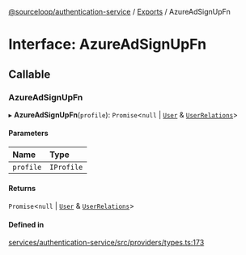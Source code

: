 [@sourceloop/authentication-service](../README.md) / [Exports](../modules.md) / AzureAdSignUpFn

# Interface: AzureAdSignUpFn

## Callable

### AzureAdSignUpFn

▸ **AzureAdSignUpFn**(`profile`): `Promise`<``null`` \| [`User`](../classes/User.md) & [`UserRelations`](UserRelations.md)\>

#### Parameters

| Name | Type |
| :------ | :------ |
| `profile` | `IProfile` |

#### Returns

`Promise`<``null`` \| [`User`](../classes/User.md) & [`UserRelations`](UserRelations.md)\>

#### Defined in

[services/authentication-service/src/providers/types.ts:173](https://github.com/sourcefuse/loopback4-microservice-catalog/blob/6c16af104/services/authentication-service/src/providers/types.ts#L173)
